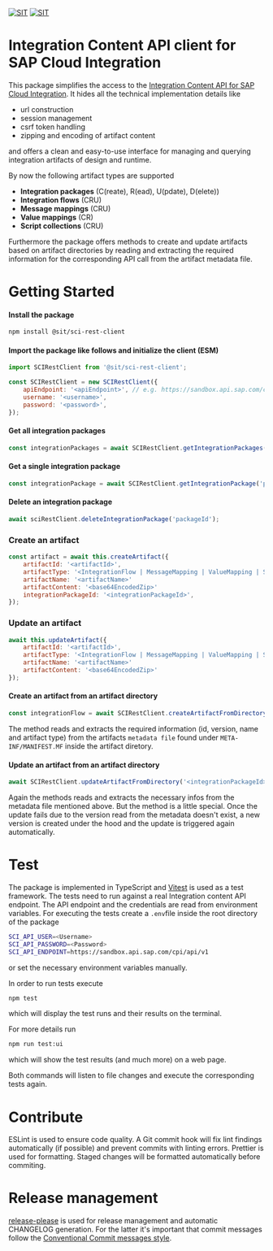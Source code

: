 [![SIT](https://img.shields.io/badge/SIT-About%20us-%236e1e6e)](https://it.schwarz)
[![SIT](https://img.shields.io/badge/SIT-awesome-blueviolet.svg)](https://jobs.schwarz)

# Integration Content API client for SAP Cloud Integration

This package simplifies the access to the [Integration Content API for SAP Cloud Integration](https://api.sap.com/api/IntegrationContent/overview). It hides all the technical implementation details like

-   url construction
-   session management
-   csrf token handling
-   zipping and encoding of artifact content

and offers a clean and easy-to-use interface for managing and querying integration artifacts of design and runtime.

By now the following artifact types are supported

-   **Integration packages** (C(reate), R(ead), U(pdate), D(elete))
-   **Integration flows** (CRU)
-   **Message mappings** (CRU)
-   **Value mappings** (CR)
-   **Script collections** (CRU)

Furthermore the package offers methods to create and update artifacts based on artifact directories by reading and extracting the required information for the corresponding API call from the artifact metadata file.

# Getting Started

#### Install the package

```bash
npm install @sit/sci-rest-client
```

#### Import the package like follows and initialize the client (ESM)

```js
import SCIRestClient from '@sit/sci-rest-client';

const SCIRestClient = new SCIRestClient({
    apiEndpoint: '<apiEndpoint>', // e.g. https://sandbox.api.sap.com/cpi/api/v1
    username: '<username>',
    password: '<password>',
});
```

#### Get all integration packages

```js
const integrationPackages = await SCIRestClient.getIntegrationPackages();
```

#### Get a single integration package

```js
const integrationPackage = await SCIRestClient.getIntegrationPackage('packageId');
```

#### Delete an integration package

```js
await sciRestClient.deleteIntegrationPackage('packageId');
```

### Create an artifact

```js
const artifact = await this.createArtifact({
    artifactId: '<artifactId>',
    artifactType: '<IntegrationFlow | MessageMapping | ValueMapping | ScriptCollection>',
    artifactName: '<artifactName>'
    artifactContent: '<base64EncodedZip>'
    integrationPackageId: '<integrationPackageId>',
});
```

### Update an artifact

```js
await this.updateArtifact({
    artifactId: '<artifactId>',
    artifactType: '<IntegrationFlow | MessageMapping | ValueMapping | ScriptCollection>',
    artifactName: '<artifactName>'
    artifactContent: '<base64EncodedZip>'
});
```

#### Create an artifact from an artifact directory

```js
const integrationFlow = await SCIRestClient.createArtifactFromDirectory('<integrationPackageId>', '<pathToArtifactDirectory>');
```

The method reads and extracts the required information (id, version, name and artifact type) from the artifacts `metadata file` found under `META-INF/MANIFEST.MF` inside the artifact diretory.

#### Update an artifact from an artifact directory

```js
await SCIRestClient.updateArtifactFromDirectory('<integrationPackageId>', '<pathToArtifactDirectory>');
```

Again the methods reads and extracts the necessary infos from the metadata file mentioned above. But the method is a little special. Once the update fails due to the version read from the metadata doesn't exist, a new version is created under the hood and the update is triggered again automatically.

# Test

The package is implemented in TypeScript and [Vitest](https://vitest.dev/) is used as a test framework. The tests need to run against a real Integration content API endpoint. The API endpoint and the credentials are read from environment variables. For executing the tests create a `.env`file inside the root directory of the package

```bash
SCI_API_USER=<Username>
SCI_API_PASSWORD=<Password>
SCI_API_ENDPOINT=https://sandbox.api.sap.com/cpi/api/v1
```

or set the necessary environment variables manually.

In order to run tests execute

```bash
npm test
```

which will display the test runs and their results on the terminal.

For more details run

```bash
npm run test:ui
```

which will show the test results (and much more) on a web page.

Both commands will listen to file changes and execute the corresponding tests again.

# Contribute

ESLint is used to ensure code quality. A Git commit hook will fix lint findings automatically (if possible) and prevent commits with linting errors. Prettier is used for formatting. Staged changes will be formatted automatically before commiting.

# Release management

[release-please](https://github.com/googleapis/release-please) is used for release management and automatic CHANGELOG generation. For the latter it's important that commit messages follow the [Conventional Commit messages style](https://www.conventionalcommits.org/en/v1.0.0/).

